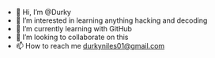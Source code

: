- 👋 Hi, I’m @Durky
- 👀 I’m interested in learning anything hacking and decoding
- 🌱 I’m currently learning with GitHub
- 💞️ I’m looking to collaborate on this
- 📫 How to reach me durkyniles01@gmail.com

<!---
Durky/Durky is a ✨ special ✨ repository because its `README.md` (this file) appears on your GitHub profile.
You can click the Preview link to take a look at your changes.
--->
